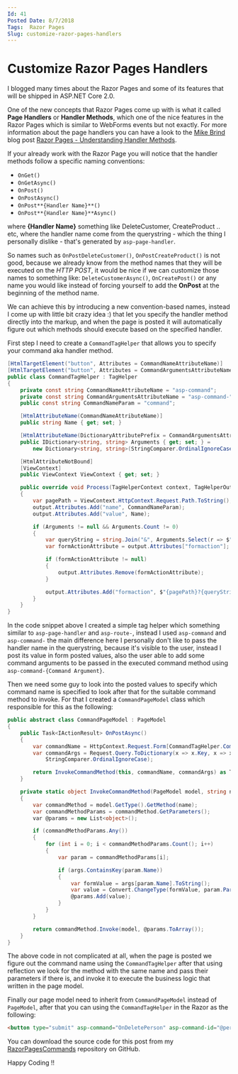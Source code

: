 ```yaml
---
Id: 41
Posted Date: 8/7/2018
Tags:  Razor Pages 
Slug: customize-razor-pages-handlers
---
```

# Customize Razor Pages Handlers

I blogged many times about the Razor Pages and some of its features that will be shipped in ASP.NET Core 2.0.

One of the new concepts that Razor Pages come up with is what it called **Page Handlers** or **Handler Methods**, which one of the nice features in the Razor Pages which is similar to WebForms events but not exactly. For more information about the page handlers you can have a look to the [Mike Brind](http://@Mikesdotnetting) blog post [Razor Pages - Understanding Handler Methods](https://www.mikesdotnetting.com/article/308/razor-pages-understanding-handler-methods).

If your already work with the Razor Page you will notice that the handler methods follow a specific naming conventions:

*   `OnGet()`
*   `OnGetAsync()`
*   `OnPost()`
*   `OnPostAsync()`
*   `OnPost**{Handler Name}**()`
*   `OnPost**{Handler Name}**Async()`

where **{Handler Name}** something like DeleteCustomer, CreateProduct .. etc, where the handler name come from the querystring - which the thing I personally dislike - that's generated by `asp-page-handler`.

So names such as `OnPostDeleteCustomer()`, `OnPostCreateProduct()` is not good, because we already know from the method names that they will be executed on the _HTTP POST_, it would be nice if we can customize those names to something like: `DeleteCustomerAsync()`, `OnCreatePost()` or any name you would like instead of forcing yourself to add the **OnPost** at the beginning of the method name.

We can achieve this by introducing a new convention-based names, instead I come up with little bit crazy idea :) that let you specify the handler method directly into the markup, and when the page is posted it will automatically figure out which methods should execute based on the specified handler.

First step I need to create a `CommandTagHelper` that allows you to specify your command aka handler method.
```csharp
[HtmlTargetElement("button", Attributes = CommandNameAttributeName)]
[HtmlTargetElement("button", Attributes = CommandArgumentsAttributeName + "*")]
public class CommandTagHelper : TagHelper
{
    private const string CommandNameAttributeName = "asp-command";
    private const string CommandArgumentsAttributeName = "asp-command-";
    public const string CommandNameParam = "command";

    [HtmlAttributeName(CommandNameAttributeName)]
    public string Name { get; set; }

    [HtmlAttributeName(DictionaryAttributePrefix = CommandArgumentsAttributeName)]
    public IDictionary<string, string> Arguments { get; set; } =
        new Dictionary<string, string>(StringComparer.OrdinalIgnoreCase);

    [HtmlAttributeNotBound]
    [ViewContext]
    public ViewContext ViewContext { get; set; }

    public override void Process(TagHelperContext context, TagHelperOutput output)
    {
        var pagePath = ViewContext.HttpContext.Request.Path.ToString();
        output.Attributes.Add("name", CommandNameParam);
        output.Attributes.Add("value", Name);

        if (Arguments != null && Arguments.Count != 0)
        {
            var queryString = string.Join("&", Arguments.Select(r => $"{r.Key}={r.Value}"));
            var formActionAttribute = output.Attributes["formaction"];

            if (formActionAttribute != null)
            {
                output.Attributes.Remove(formActionAttribute);
            }

            output.Attributes.Add("formaction", $"{pagePath}?{queryString}");
        }
    }
}
```
In the code snippet above I created a simple tag helper which something similar to `asp-page-handler` and `asp-route-`, instead I used `asp-command` and `asp-command-` the main difference here I personally don't like to pass the handler name in the querystring, because it's visible to the user, instead I post its value in form posted values, also the user able to add some command arguments to be passed in the executed command method using `asp-command-{Command Argument}`.

Then we need some guy to look into the posted values to specify which command name is specified to look after that for the suitable command method to invoke. For that I created a `CommandPageModel` class which responsible for this as the following:
```csharp
public abstract class CommandPageModel : PageModel
{
    public Task<IActionResult> OnPostAsync()
    {
        var commandName = HttpContext.Request.Form[CommandTagHelper.CommandNameParam];
        var commandArgs = Request.Query.ToDictionary(x => x.Key, x => x.Value.ToString(),
            StringComparer.OrdinalIgnoreCase);

        return InvokeCommandMethod(this, commandName, commandArgs) as Task<IActionResult>;
    }

    private static object InvokeCommandMethod(PageModel model, string name, IDictionary<string, string> args)
    {
        var commandMethod = model.GetType().GetMethod(name);
        var commandMethodParams = commandMethod.GetParameters();
        var @params = new List<object>();

        if (commandMethodParams.Any())
        {
            for (int i = 0; i < commandMethodParams.Count(); i++)
            {
                var param = commandMethodParams[i];

                if (args.ContainsKey(param.Name))
                {
                    var formValue = args[param.Name].ToString();
                    var value = Convert.ChangeType(formValue, param.ParameterType);
                    @params.Add(value);
                }
            }
        }

        return commandMethod.Invoke(model, @params.ToArray());       
    }
}
```
The above code in not complicated at all, when the page is posted we figure out the command name using the `CommandTagHelper` after that using reflection we look for the method with the same name and pass their parameters if there is, and invoke it to execute the business logic that written in the page model.

Finally our page model need to inherit from `CommandPageModel` instead of `PageModel`, after that you can using the `CommandTagHelper` in the Razor as the following:
```html
<button type="submit" asp-command="OnDeletePerson" asp-command-id="@person.Id" class="btn btn-xs btn-danger">delete</button>
```
You can download the source code for this post from my [RazorPagesCommands](https://github.com/hishamco/RazorPagesCommands) repository on GitHub.

Happy Coding !!